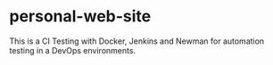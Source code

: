 # personal-web-site
This is a CI Testing with Docker, Jenkins and Newman for automation testing in a DevOps environments.